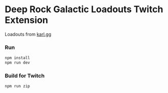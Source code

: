 # Deep Rock Galactic Loadouts Twitch Extension

Loadouts from [karl.gg](https://karl.gg)

### Run

```sh
npm install
npm run dev
```

### Build for Twitch

```sh
npm run zip
```
